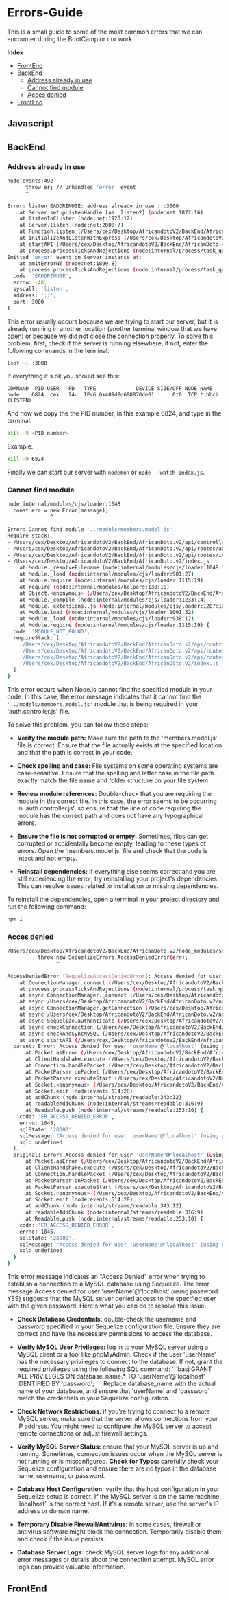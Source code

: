 # Errors-Guide

This is a small guide to some of the most common errors that we can encounter during the BootCamp or our work.

**Index**   

- [FrontEnd](#frontend)
- [BackEnd](#BackEnd)
  - [Address already in use](#address-already-in-use)
  - [Cannot find module](#cannot-find-module)
  - [Acces denied](#acces-denied)
- [FrontEnd](#frontend)



## Javascript


## BackEnd

### Address already in use

```bash
node:events:492
      throw er; // Unhandled 'error' event
      ^

Error: listen EADDRINUSE: address already in use :::3000
    at Server.setupListenHandle [as _listen2] (node:net:1872:16)
    at listenInCluster (node:net:1920:12)
    at Server.listen (node:net:2008:7)
    at Function.listen (/Users/cex/Desktop/AfricandotoV2/BackEnd/AfricanDoto.v2/node_modules/express/lib/application.js:635:24)
    at initializeAndListenWithExpress (/Users/cex/Desktop/AfricandotoV2/BackEnd/AfricanDoto.v2/index.js:15:8)
    at startAPI (/Users/cex/Desktop/AfricandotoV2/BackEnd/AfricanDoto.v2/index.js:37:11)
    at process.processTicksAndRejections (node:internal/process/task_queues:95:5)
Emitted 'error' event on Server instance at:
    at emitErrorNT (node:net:1899:8)
    at process.processTicksAndRejections (node:internal/process/task_queues:82:21) {
  code: 'EADDRINUSE',
  errno: -48,
  syscall: 'listen',
  address: '::',
  port: 3000
}
```

This error usually occurs because we are trying to start our server, but it is already running in another location (another terminal window that we have open) or because we did not close the connection properly. To solve this problem, first, check if the server is running elsewhere, if not, enter the following commands in the terminal:
```bash
lsof -i :3000
```

If everything it´s ok you should see this: 
```
COMMAND  PID USER   FD   TYPE             DEVICE SIZE/OFF NODE NAME
node    6824  cex   24u  IPv6 0x409d2d698870de01      0t0  TCP *:hbci (LISTEN)
```
And now we copy the the PID number, in this example 6824, and type in the terminal:
```bash
kill -9 <PID number>
```
Example:
```bash
kill -9 6824
```
Finally we can start our server with ```nodemon``` or ```node --watch index.js```.

### Cannot find module
```bash
node:internal/modules/cjs/loader:1048
  const err = new Error(message);
              ^

Error: Cannot find module '../models/members.model.js'
Require stack:
- /Users/cex/Desktop/AfricandotoV2/BackEnd/AfricanDoto.v2/api/controllers/auth.controller.js
- /Users/cex/Desktop/AfricandotoV2/BackEnd/AfricanDoto.v2/api/routes/auth.router.js
- /Users/cex/Desktop/AfricandotoV2/BackEnd/AfricanDoto.v2/api/routes/index.js
- /Users/cex/Desktop/AfricandotoV2/BackEnd/AfricanDoto.v2/index.js
    at Module._resolveFilename (node:internal/modules/cjs/loader:1048:15)
    at Module._load (node:internal/modules/cjs/loader:901:27)
    at Module.require (node:internal/modules/cjs/loader:1115:19)
    at require (node:internal/modules/helpers:130:18)
    at Object.<anonymous> (/Users/cex/Desktop/AfricandotoV2/BackEnd/AfricanDoto.v2/api/controllers/auth.controller.js:1:16)
    at Module._compile (node:internal/modules/cjs/loader:1233:14)
    at Module._extensions..js (node:internal/modules/cjs/loader:1287:10)
    at Module.load (node:internal/modules/cjs/loader:1091:32)
    at Module._load (node:internal/modules/cjs/loader:938:12)
    at Module.require (node:internal/modules/cjs/loader:1115:19) {
  code: 'MODULE_NOT_FOUND',
  requireStack: [
    '/Users/cex/Desktop/AfricandotoV2/BackEnd/AfricanDoto.v2/api/controllers/auth.controller.js',
    '/Users/cex/Desktop/AfricandotoV2/BackEnd/AfricanDoto.v2/api/routes/auth.router.js',
    '/Users/cex/Desktop/AfricandotoV2/BackEnd/AfricanDoto.v2/api/routes/index.js',
    '/Users/cex/Desktop/AfricandotoV2/BackEnd/AfricanDoto.v2/index.js'
  ]
}
```

This error occurs when Node.js cannot find the specified module in your code. In this case, the error message indicates that it cannot find the ```'../models/members.model.js'``` module that is being required in your 'auth.controller.js' file.

To solve this problem, you can follow these steps:
- **Verify the module path:** Make sure the path to the 'members.model.js' file is correct. Ensure that the file actually exists at the specified location and that the path is correct in your code.

- **Check spelling and case:** File systems on some operating systems are case-sensitive. Ensure that the spelling and letter case in the file path exactly match the file name and folder structure on your file system.

- **Review module references:** Double-check that you are requiring the module in the correct file. In this case, the error seems to be occurring in 'auth.controller.js', so ensure that the line of code requiring the module has the correct path and does not have any typographical errors.

- **Ensure the file is not corrupted or empty:** Sometimes, files can get corrupted or accidentally become empty, leading to these types of errors. Open the 'members.model.js' file and check that the code is intact and not empty.

- **Reinstall dependencies:** If everything else seems correct and you are still experiencing the error, try reinstalling your project's dependencies. This can resolve issues related to installation or missing dependencies.

To reinstall the dependencies, open a terminal in your project directory and run the following command:
```bash
npm i
```
### Acces denied

```bash
/Users/cex/Desktop/AfricandotoV2/BackEnd/AfricanDoto.v2/node_modules/sequelize/lib/dialects/mysql/connection-manager.js:94
          throw new SequelizeErrors.AccessDeniedError(err);
                ^

AccessDeniedError [SequelizeAccessDeniedError]: Access denied for user 'userName'@'localhost' (using password: YES)
    at ConnectionManager.connect (/Users/cex/Desktop/AfricandotoV2/BackEnd/AfricanDoto.v2/node_modules/sequelize/lib/dialects/mysql/connection-manager.js:94:17)
    at process.processTicksAndRejections (node:internal/process/task_queues:95:5)
    at async ConnectionManager._connect (/Users/cex/Desktop/AfricandotoV2/BackEnd/AfricanDoto.v2/node_modules/sequelize/lib/dialects/abstract/connection-manager.js:222:24)
    at async /Users/cex/Desktop/AfricandotoV2/BackEnd/AfricanDoto.v2/node_modules/sequelize/lib/dialects/abstract/connection-manager.js:174:32
    at async ConnectionManager.getConnection (/Users/cex/Desktop/AfricandotoV2/BackEnd/AfricanDoto.v2/node_modules/sequelize/lib/dialects/abstract/connection-manager.js:197:7)
    at async /Users/cex/Desktop/AfricandotoV2/BackEnd/AfricanDoto.v2/node_modules/sequelize/lib/sequelize.js:305:26
    at async Sequelize.authenticate (/Users/cex/Desktop/AfricandotoV2/BackEnd/AfricanDoto.v2/node_modules/sequelize/lib/sequelize.js:457:5)
    at async checkConnection (/Users/cex/Desktop/AfricandotoV2/BackEnd/AfricanDoto.v2/database/index.js:17:9)
    at async checkAndSyncMySQL (/Users/cex/Desktop/AfricandotoV2/BackEnd/AfricanDoto.v2/index.js:25:11)
    at async startAPI (/Users/cex/Desktop/AfricandotoV2/BackEnd/AfricanDoto.v2/index.js:36:11) {
  parent: Error: Access denied for user 'userName'@'localhost' (using password: YES)
      at Packet.asError (/Users/cex/Desktop/AfricandotoV2/BackEnd/AfricanDoto.v2/node_modules/mysql2/lib/packets/packet.js:728:17)
      at ClientHandshake.execute (/Users/cex/Desktop/AfricandotoV2/BackEnd/AfricanDoto.v2/node_modules/mysql2/lib/commands/command.js:29:26)
      at Connection.handlePacket (/Users/cex/Desktop/AfricandotoV2/BackEnd/AfricanDoto.v2/node_modules/mysql2/lib/connection.js:478:34)
      at PacketParser.onPacket (/Users/cex/Desktop/AfricandotoV2/BackEnd/AfricanDoto.v2/node_modules/mysql2/lib/connection.js:97:12)
      at PacketParser.executeStart (/Users/cex/Desktop/AfricandotoV2/BackEnd/AfricanDoto.v2/node_modules/mysql2/lib/packet_parser.js:75:16)
      at Socket.<anonymous> (/Users/cex/Desktop/AfricandotoV2/BackEnd/AfricanDoto.v2/node_modules/mysql2/lib/connection.js:104:25)
      at Socket.emit (node:events:514:28)
      at addChunk (node:internal/streams/readable:343:12)
      at readableAddChunk (node:internal/streams/readable:316:9)
      at Readable.push (node:internal/streams/readable:253:10) {
    code: 'ER_ACCESS_DENIED_ERROR',
    errno: 1045,
    sqlState: '28000',
    sqlMessage: "Access denied for user 'userName'@'localhost' (using password: YES)",
    sql: undefined
  },
  original: Error: Access denied for user 'userName'@'localhost' (using password: YES)
      at Packet.asError (/Users/cex/Desktop/AfricandotoV2/BackEnd/AfricanDoto.v2/node_modules/mysql2/lib/packets/packet.js:728:17)
      at ClientHandshake.execute (/Users/cex/Desktop/AfricandotoV2/BackEnd/AfricanDoto.v2/node_modules/mysql2/lib/commands/command.js:29:26)
      at Connection.handlePacket (/Users/cex/Desktop/AfricandotoV2/BackEnd/AfricanDoto.v2/node_modules/mysql2/lib/connection.js:478:34)
      at PacketParser.onPacket (/Users/cex/Desktop/AfricandotoV2/BackEnd/AfricanDoto.v2/node_modules/mysql2/lib/connection.js:97:12)
      at PacketParser.executeStart (/Users/cex/Desktop/AfricandotoV2/BackEnd/AfricanDoto.v2/node_modules/mysql2/lib/packet_parser.js:75:16)
      at Socket.<anonymous> (/Users/cex/Desktop/AfricandotoV2/BackEnd/AfricanDoto.v2/node_modules/mysql2/lib/connection.js:104:25)
      at Socket.emit (node:events:514:28)
      at addChunk (node:internal/streams/readable:343:12)
      at readableAddChunk (node:internal/streams/readable:316:9)
      at Readable.push (node:internal/streams/readable:253:10) {
    code: 'ER_ACCESS_DENIED_ERROR',
    errno: 1045,
    sqlState: '28000',
    sqlMessage: "Access denied for user 'userName'@'localhost' (using password: YES)",
    sql: undefined
  }
}
```
This error message indicates an "Access Denied" error when trying to establish a connection to a MySQL database using Sequelize. The error message Access denied for user 'userName'@'localhost' (using password: YES) suggests that the MySQL server denied access to the specified user with the given password.
Here's what you can do to resolve this issue:

- **Check Database Credentials:** double-check the username and password specified in your Sequelize configuration file. Ensure they are correct and have the necessary permissions to access the database.
- **Verify MySQL User Privileges:** log in to your MySQL server using a MySQL client or a tool like phpMyAdmin.
Check if the user 'userName' has the necessary privileges to connect to the database. If not, grant the required privileges using the following SQL command:
´´´basj
GRANT ALL PRIVILEGES ON database_name.* TO 'userName'@'localhost' IDENTIFIED BY 'password';
´´´
Replace database_name with the actual name of your database, and ensure that 'userName' and 'password' match the credentials in your Sequelize configuration.

- **Check Network Restrictions:** if you're trying to connect to a remote MySQL server, make sure that the server allows connections from your IP address. You might need to configure the MySQL server to accept remote connections or adjust firewall settings.
- **Verify MySQL Server Status:** ensure that your MySQL server is up and running. Sometimes, connection issues occur when the MySQL server is not running or is misconfigured.
**Check for Typos:** carefully check your Sequelize configuration and ensure there are no typos in the database name, username, or password.
- **Database Host Configuration:** verify that the host configuration in your Sequelize setup is correct. If the MySQL server is on the same machine, 'localhost' is the correct host. If it's a remote server, use the server's IP address or domain name.
- **Temporary Disable Firewall/Antivirus:** in some cases, firewall or antivirus software might block the connection. Temporarily disable them and check if the issue persists.
- **Database Server Logs:** check MySQL server logs for any additional error messages or details about the connection attempt. MySQL error logs can provide valuable information.



## FrontEnd

